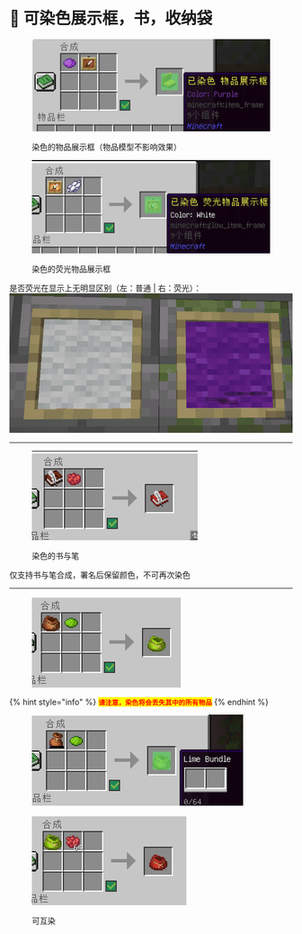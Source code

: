 # 📗 可染色展示框，书，收纳袋

<figure><img src="../.gitbook/assets/image.png" alt=""><figcaption><p>染色的物品展示框（物品模型不影响效果）</p></figcaption></figure>

<figure><img src="../.gitbook/assets/image (1).png" alt=""><figcaption><p>染色的荧光物品展示框</p></figcaption></figure>

是否荧光在显示上无明显区别（左：普通  |  右：荧光）：![](<../.gitbook/assets/image (2).png>)

***

<figure><img src="../.gitbook/assets/image (3).png" alt=""><figcaption><p>染色的书与笔</p></figcaption></figure>

仅支持书与笔合成，署名后保留颜色，不可再次染色

***

<figure><img src="../.gitbook/assets/image (4).png" alt=""><figcaption></figcaption></figure>



{% hint style="info" %}
<mark style="color:red;">**`请注意，染色将会丢失其中的所有物品`**</mark>
{% endhint %}

<figure><img src="../.gitbook/assets/image (5).png" alt=""><figcaption></figcaption></figure>

<figure><img src="../.gitbook/assets/image (6).png" alt=""><figcaption><p>可互染</p></figcaption></figure>
